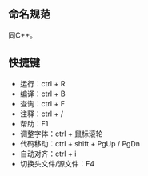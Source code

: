 ## 命名规范

同C++。

## 快捷键

- 运行：ctrl + R
- 编译：ctrl + B
- 查询：ctrl + F
- 注释：ctrl + /
- 帮助：F1
- 调整字体：ctrl + 鼠标滚轮
- 代码移动：ctrl + shift + PgUp / PgDn
- 自动对齐：ctrl + i
- 切换头文件/源文件：F4
